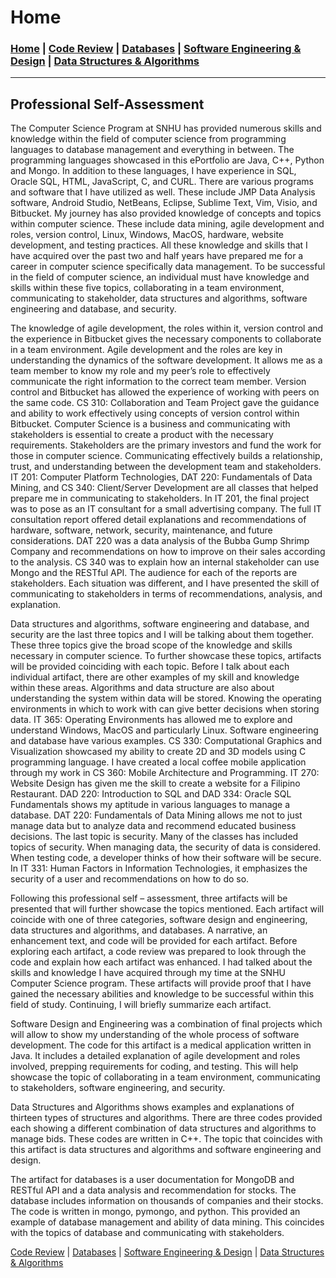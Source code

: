 # Home

### [Home](https://ihza430.github.io)  | [Code Review](/code_review.html) | [Databases](/databases.html) | [Software Engineering & Design](/software_design.html) | [Data Structures & Algorithms](/data_structures.html) 

---

## Professional Self-Assessment


The Computer Science Program at SNHU has provided numerous skills and knowledge within the field of computer science from programming languages to database management and everything in between. The programming languages showcased in this ePortfolio are Java, C++, Python and Mongo. In addition to these languages, I have experience in SQL, Oracle SQL, HTML, JavaScript, C, and CURL. There are various programs and software that I have utilized as well. These include JMP Data Analysis software, Android Studio, NetBeans, Eclipse, Sublime Text, Vim, Visio, and Bitbucket. My journey has also provided knowledge of concepts and topics within computer science. These include data mining, agile development and roles, version control, Linux, Windows, MacOS, hardware, website development, and testing practices. All these knowledge and skills that I have acquired over the past two and half years have prepared me for a career in computer science specifically data management. To be successful in the field of computer science, an individual must have knowledge and skills within these five topics, collaborating in a team environment, communicating to stakeholder, data structures and algorithms, software engineering and database, and security.

The knowledge of agile development, the roles within it, version control and the experience in Bitbucket gives the necessary components to collaborate in a team environment. Agile development and the roles are key in understanding the dynamics of the software development. It allows me as a team member to know my role and my peer’s role to effectively communicate the right information to the correct team member. Version control and Bitbucket has allowed the experience of working with peers on the same code. CS 310: Collaboration and Team Project gave the guidance and ability to work effectively using concepts of version control within Bitbucket. 
Computer Science is a business and communicating with stakeholders is essential to create a product with the necessary requirements. Stakeholders are the primary investors and fund the work for those in computer science. Communicating effectively builds a relationship, trust, and understanding between the development team and stakeholders. IT 201: Computer Platform Technologies, DAT 220: Fundamentals of Data Mining, and CS 340: Client/Server Development are all classes that helped prepare me in communicating to stakeholders. In IT 201, the final project was to pose as an IT consultant for a small advertising company. The full IT consultation report offered detail explanations and recommendations of hardware, software, network, security, maintenance, and future considerations. DAT 220 was a data analysis of the Bubba Gump Shrimp Company and recommendations on how to improve on their sales according to the analysis. CS 340 was to explain how an internal stakeholder can use Mongo and the RESTful API. The audience for each of the reports are stakeholders. Each situation was different, and I have presented the skill of communicating to stakeholders in terms of recommendations, analysis, and explanation. 

Data structures and algorithms, software engineering and database, and security are the last three topics and I will be talking about them together. These three topics give the broad scope of the knowledge and skills necessary in computer science. To further showcase these topics, artifacts will be provided coinciding with each topic. Before I talk about each individual artifact, there are other examples of my skill and knowledge within these areas. Algorithms and data structure are also about understanding the system within data will be stored. Knowing the operating environments in which to work with can give better decisions when storing data. IT 365: Operating Environments has allowed me to explore and understand Windows, MacOS and particularly Linux. Software engineering and database have various examples. CS 330: Computational Graphics and Visualization showcased my ability to create 2D and 3D models using C programming language. I have created a local coffee mobile application through my work in CS 360: Mobile Architecture and Programming. IT 270: Website Design has given me the skill to create a website for a Filipino Restaurant. DAD 220: Introduction to SQL and DAD 334:  Oracle SQL Fundamentals shows my aptitude in various languages to manage a database. DAT 220: Fundamentals of Data Mining allows me not to just manage data but to analyze data and recommend educated business decisions. The last topic is security. Many of the classes has included topics of security. When managing data, the security of data is considered. When testing code, a developer thinks of how their software will be secure. In IT 331: Human Factors in Information Technologies, it emphasizes the security of a user and recommendations on how to do so. 

Following this professional self – assessment, three artifacts will be presented that will further showcase the topics mentioned. Each artifact will coincide with one of three categories, software design and engineering, data structures and algorithms, and databases. A narrative, an enhancement text, and code will be provided for each artifact. Before exploring each artifact, a code review was prepared to look through the code and explain how each artifact was enhanced. I had talked about the skills and knowledge I have acquired through my time at the SNHU Computer Science program. These artifacts will provide proof that I have gained the necessary abilities and knowledge to be successful within this field of study. Continuing, I will briefly summarize each artifact.

Software Design and Engineering was a combination of final projects which will allow to show my understanding of the whole process of software development. The code for this artifact is a medical application written in Java. It includes a detailed explanation of agile development and roles involved, prepping requirements for coding, and testing. This will help showcase the topic of collaborating in a team environment, communicating to stakeholders, software engineering, and security. 

Data Structures and Algorithms shows examples and explanations of thirteen types of structures and algorithms. There are three codes provided each showing a different combination of data structures and algorithms to manage bids. These codes are written in C++. The topic that coincides with this artifact is data structures and algorithms and software engineering and design.

The artifact for databases is a user documentation for MongoDB and RESTful API and a data analysis and recommendation for stocks. The database includes information on thousands of companies and their stocks. The code is written in mongo, pymongo, and python. This provided an example of database management and ability of data mining. This coincides with the topics of database and communicating with stakeholders. 


[Code Review](/code_review.html) | [Databases](/databases.html) | [Software Engineering & Design](/software_design.html) | [Data Structures & Algorithms](/data_structures.html) 
